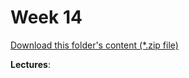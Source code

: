 # Week 14

[Download this folder's content (*.zip file)](https://github.com/braedynl/CSE232/raw/main/.assets/downloads/week14.zip)

**Lectures**: 
